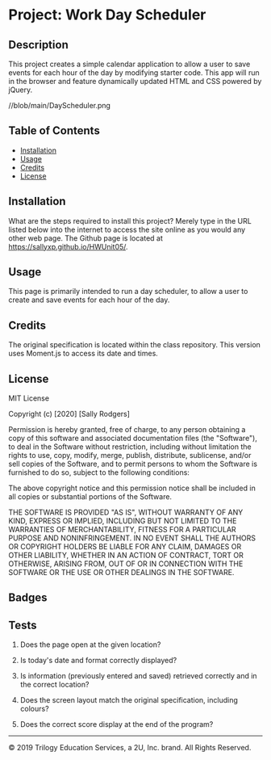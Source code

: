 # Project: Work Day Scheduler

## Description 

This project creates a simple calendar application to allow a user to save events for each hour of the day by modifying starter code. This app will run in the browser and feature dynamically updated HTML and CSS powered by jQuery.

//blob/main/DayScheduler.png





## Table of Contents 

* [Installation](#installation)
* [Usage](#usage)
* [Credits](#credits)
* [License](#license)


## Installation

What are the steps required to install this project? 
Merely type in the URL listed below into the internet to access the site online as you would any other web page. 
   The Github page is located at  https://sallyxp.github.io/HWUnit05/.


## Usage 

This page is primarily intended to run a day scheduler, to allow a user to create and save events for each hour of the day.  


## Credits

The original specification is located within the class repository.  This version uses Moment.js to access its date and times.  
## License

MIT License

Copyright (c) [2020] [Sally Rodgers]

Permission is hereby granted, free of charge, to any person obtaining a copy
of this software and associated documentation files (the "Software"), to deal
in the Software without restriction, including without limitation the rights
to use, copy, modify, merge, publish, distribute, sublicense, and/or sell
copies of the Software, and to permit persons to whom the Software is
furnished to do so, subject to the following conditions:

The above copyright notice and this permission notice shall be included in all
copies or substantial portions of the Software.

THE SOFTWARE IS PROVIDED "AS IS", WITHOUT WARRANTY OF ANY KIND, EXPRESS OR
IMPLIED, INCLUDING BUT NOT LIMITED TO THE WARRANTIES OF MERCHANTABILITY,
FITNESS FOR A PARTICULAR PURPOSE AND NONINFRINGEMENT. IN NO EVENT SHALL THE
AUTHORS OR COPYRIGHT HOLDERS BE LIABLE FOR ANY CLAIM, DAMAGES OR OTHER
LIABILITY, WHETHER IN AN ACTION OF CONTRACT, TORT OR OTHERWISE, ARISING FROM,
OUT OF OR IN CONNECTION WITH THE SOFTWARE OR THE USE OR OTHER DEALINGS IN THE
SOFTWARE.




## Badges


## Tests

1. Does the page open at the given location?
2. Is today's date and format correctly displayed?
3. Is information (previously entered and saved) retrieved correctly and in the correct location?
4. Does the screen layout match the original specification, including colours?


4. Does the correct score display at the end of the program?

---
© 2019 Trilogy Education Services, a 2U, Inc. brand. All Rights Reserved.


